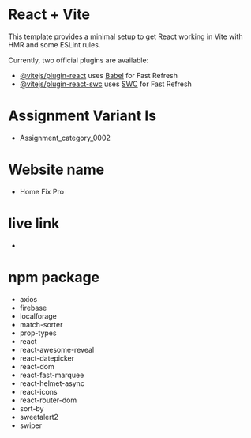 # React + Vite

This template provides a minimal setup to get React working in Vite with HMR and some ESLint rules.

Currently, two official plugins are available:

- [@vitejs/plugin-react](https://github.com/vitejs/vite-plugin-react/blob/main/packages/plugin-react/README.md) uses [Babel](https://babeljs.io/) for Fast Refresh
- [@vitejs/plugin-react-swc](https://github.com/vitejs/vite-plugin-react-swc) uses [SWC](https://swc.rs/) for Fast Refresh


# Assignment Variant Is
- Assignment_category_0002

# Website name
- Home Fix Pro
# live link
- 


# npm package
- axios
- firebase
- localforage
- match-sorter
- prop-types
- react
- react-awesome-reveal
- react-datepicker
- react-dom
- react-fast-marquee
- react-helmet-async
- react-icons
- react-router-dom
- sort-by
- sweetalert2
- swiper